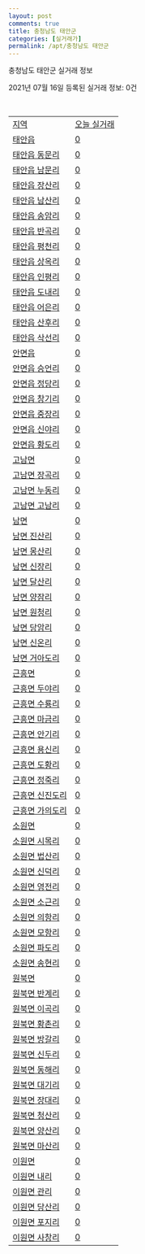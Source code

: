 ```yaml
---
layout: post
comments: true
title: 충청남도 태안군
categories: [실거래가]
permalink: /apt/충청남도 태안군
---
```


충청남도 태안군 실거래 정보

2021년 07월 16일 등록된 실거래 정보: 0건

<script type="text/javascript">
  google.charts.load('current', {'packages':['corechart']});
  google.charts.setOnLoadCallback(drawChart);

  function drawChart() {
    var data = google.visualization.arrayToDataTable([['거래일', '매매', '전월세', '전매'], ['20-07', 13, 8, 3], ['20-08', 38, 14, 2], ['20-09', 32, 9, 0], ['20-10', 41, 15, 0], ['20-11', 54, 7, 1], ['20-12', 46, 18, 0], ['21-01', 44, 24, 0], ['21-02', 50, 18, 0], ['21-03', 63, 16, 0], ['21-04', 54, 15, 0], ['21-05', 37, 12, 0], ['21-06', 31, 12, 0], ['21-07', 3, 2, 0]]);

    var options = {
      title: '최근 1년간 유형별 거래량 추이',
      legend: { position: 'bottom' }
    };

    var chart = new google.visualization.LineChart(document.getElementById('columnchart_material'));
    chart.draw(data, (options));
  }
</script>

<div id="columnchart_material" style="width: 95%; margin-left: -35px"></div>
<br>
<table class="sortable">
  <tr>
    <td><a href="#">지역</a></td>
    <td><a href="#">오늘 실거래</a></td>
  </tr>

  
  <tr class="item">
    <td><a href="충청남도 태안군 태안읍">태안읍</a></td>
    <td><a href="충청남도 태안군 태안읍">0</a></td>
  </tr>
    

  <tr class="item">
    <td><a href="충청남도 태안군 태안읍 동문리">태안읍 동문리</a></td>
    <td><a href="충청남도 태안군 태안읍 동문리">0</a></td>
  </tr>
    

  <tr class="item">
    <td><a href="충청남도 태안군 태안읍 남문리">태안읍 남문리</a></td>
    <td><a href="충청남도 태안군 태안읍 남문리">0</a></td>
  </tr>
    

  <tr class="item">
    <td><a href="충청남도 태안군 태안읍 장산리">태안읍 장산리</a></td>
    <td><a href="충청남도 태안군 태안읍 장산리">0</a></td>
  </tr>
    

  <tr class="item">
    <td><a href="충청남도 태안군 태안읍 남산리">태안읍 남산리</a></td>
    <td><a href="충청남도 태안군 태안읍 남산리">0</a></td>
  </tr>
    

  <tr class="item">
    <td><a href="충청남도 태안군 태안읍 송암리">태안읍 송암리</a></td>
    <td><a href="충청남도 태안군 태안읍 송암리">0</a></td>
  </tr>
    

  <tr class="item">
    <td><a href="충청남도 태안군 태안읍 반곡리">태안읍 반곡리</a></td>
    <td><a href="충청남도 태안군 태안읍 반곡리">0</a></td>
  </tr>
    

  <tr class="item">
    <td><a href="충청남도 태안군 태안읍 평천리">태안읍 평천리</a></td>
    <td><a href="충청남도 태안군 태안읍 평천리">0</a></td>
  </tr>
    

  <tr class="item">
    <td><a href="충청남도 태안군 태안읍 상옥리">태안읍 상옥리</a></td>
    <td><a href="충청남도 태안군 태안읍 상옥리">0</a></td>
  </tr>
    

  <tr class="item">
    <td><a href="충청남도 태안군 태안읍 인평리">태안읍 인평리</a></td>
    <td><a href="충청남도 태안군 태안읍 인평리">0</a></td>
  </tr>
    

  <tr class="item">
    <td><a href="충청남도 태안군 태안읍 도내리">태안읍 도내리</a></td>
    <td><a href="충청남도 태안군 태안읍 도내리">0</a></td>
  </tr>
    

  <tr class="item">
    <td><a href="충청남도 태안군 태안읍 어은리">태안읍 어은리</a></td>
    <td><a href="충청남도 태안군 태안읍 어은리">0</a></td>
  </tr>
    

  <tr class="item">
    <td><a href="충청남도 태안군 태안읍 산후리">태안읍 산후리</a></td>
    <td><a href="충청남도 태안군 태안읍 산후리">0</a></td>
  </tr>
    

  <tr class="item">
    <td><a href="충청남도 태안군 태안읍 삭선리">태안읍 삭선리</a></td>
    <td><a href="충청남도 태안군 태안읍 삭선리">0</a></td>
  </tr>
    

  <tr class="item">
    <td><a href="충청남도 태안군 안면읍">안면읍</a></td>
    <td><a href="충청남도 태안군 안면읍">0</a></td>
  </tr>
    

  <tr class="item">
    <td><a href="충청남도 태안군 안면읍 승언리">안면읍 승언리</a></td>
    <td><a href="충청남도 태안군 안면읍 승언리">0</a></td>
  </tr>
    

  <tr class="item">
    <td><a href="충청남도 태안군 안면읍 정당리">안면읍 정당리</a></td>
    <td><a href="충청남도 태안군 안면읍 정당리">0</a></td>
  </tr>
    

  <tr class="item">
    <td><a href="충청남도 태안군 안면읍 창기리">안면읍 창기리</a></td>
    <td><a href="충청남도 태안군 안면읍 창기리">0</a></td>
  </tr>
    

  <tr class="item">
    <td><a href="충청남도 태안군 안면읍 중장리">안면읍 중장리</a></td>
    <td><a href="충청남도 태안군 안면읍 중장리">0</a></td>
  </tr>
    

  <tr class="item">
    <td><a href="충청남도 태안군 안면읍 신야리">안면읍 신야리</a></td>
    <td><a href="충청남도 태안군 안면읍 신야리">0</a></td>
  </tr>
    

  <tr class="item">
    <td><a href="충청남도 태안군 안면읍 황도리">안면읍 황도리</a></td>
    <td><a href="충청남도 태안군 안면읍 황도리">0</a></td>
  </tr>
    

  <tr class="item">
    <td><a href="충청남도 태안군 고남면">고남면</a></td>
    <td><a href="충청남도 태안군 고남면">0</a></td>
  </tr>
    

  <tr class="item">
    <td><a href="충청남도 태안군 고남면 장곡리">고남면 장곡리</a></td>
    <td><a href="충청남도 태안군 고남면 장곡리">0</a></td>
  </tr>
    

  <tr class="item">
    <td><a href="충청남도 태안군 고남면 누동리">고남면 누동리</a></td>
    <td><a href="충청남도 태안군 고남면 누동리">0</a></td>
  </tr>
    

  <tr class="item">
    <td><a href="충청남도 태안군 고남면 고남리">고남면 고남리</a></td>
    <td><a href="충청남도 태안군 고남면 고남리">0</a></td>
  </tr>
    

  <tr class="item">
    <td><a href="충청남도 태안군 남면">남면</a></td>
    <td><a href="충청남도 태안군 남면">0</a></td>
  </tr>
    

  <tr class="item">
    <td><a href="충청남도 태안군 남면 진산리">남면 진산리</a></td>
    <td><a href="충청남도 태안군 남면 진산리">0</a></td>
  </tr>
    

  <tr class="item">
    <td><a href="충청남도 태안군 남면 몽산리">남면 몽산리</a></td>
    <td><a href="충청남도 태안군 남면 몽산리">0</a></td>
  </tr>
    

  <tr class="item">
    <td><a href="충청남도 태안군 남면 신장리">남면 신장리</a></td>
    <td><a href="충청남도 태안군 남면 신장리">0</a></td>
  </tr>
    

  <tr class="item">
    <td><a href="충청남도 태안군 남면 달산리">남면 달산리</a></td>
    <td><a href="충청남도 태안군 남면 달산리">0</a></td>
  </tr>
    

  <tr class="item">
    <td><a href="충청남도 태안군 남면 양잠리">남면 양잠리</a></td>
    <td><a href="충청남도 태안군 남면 양잠리">0</a></td>
  </tr>
    

  <tr class="item">
    <td><a href="충청남도 태안군 남면 원청리">남면 원청리</a></td>
    <td><a href="충청남도 태안군 남면 원청리">0</a></td>
  </tr>
    

  <tr class="item">
    <td><a href="충청남도 태안군 남면 당암리">남면 당암리</a></td>
    <td><a href="충청남도 태안군 남면 당암리">0</a></td>
  </tr>
    

  <tr class="item">
    <td><a href="충청남도 태안군 남면 신온리">남면 신온리</a></td>
    <td><a href="충청남도 태안군 남면 신온리">0</a></td>
  </tr>
    

  <tr class="item">
    <td><a href="충청남도 태안군 남면 거아도리">남면 거아도리</a></td>
    <td><a href="충청남도 태안군 남면 거아도리">0</a></td>
  </tr>
    

  <tr class="item">
    <td><a href="충청남도 태안군 근흥면">근흥면</a></td>
    <td><a href="충청남도 태안군 근흥면">0</a></td>
  </tr>
    

  <tr class="item">
    <td><a href="충청남도 태안군 근흥면 두야리">근흥면 두야리</a></td>
    <td><a href="충청남도 태안군 근흥면 두야리">0</a></td>
  </tr>
    

  <tr class="item">
    <td><a href="충청남도 태안군 근흥면 수룡리">근흥면 수룡리</a></td>
    <td><a href="충청남도 태안군 근흥면 수룡리">0</a></td>
  </tr>
    

  <tr class="item">
    <td><a href="충청남도 태안군 근흥면 마금리">근흥면 마금리</a></td>
    <td><a href="충청남도 태안군 근흥면 마금리">0</a></td>
  </tr>
    

  <tr class="item">
    <td><a href="충청남도 태안군 근흥면 안기리">근흥면 안기리</a></td>
    <td><a href="충청남도 태안군 근흥면 안기리">0</a></td>
  </tr>
    

  <tr class="item">
    <td><a href="충청남도 태안군 근흥면 용신리">근흥면 용신리</a></td>
    <td><a href="충청남도 태안군 근흥면 용신리">0</a></td>
  </tr>
    

  <tr class="item">
    <td><a href="충청남도 태안군 근흥면 도황리">근흥면 도황리</a></td>
    <td><a href="충청남도 태안군 근흥면 도황리">0</a></td>
  </tr>
    

  <tr class="item">
    <td><a href="충청남도 태안군 근흥면 정죽리">근흥면 정죽리</a></td>
    <td><a href="충청남도 태안군 근흥면 정죽리">0</a></td>
  </tr>
    

  <tr class="item">
    <td><a href="충청남도 태안군 근흥면 신진도리">근흥면 신진도리</a></td>
    <td><a href="충청남도 태안군 근흥면 신진도리">0</a></td>
  </tr>
    

  <tr class="item">
    <td><a href="충청남도 태안군 근흥면 가의도리">근흥면 가의도리</a></td>
    <td><a href="충청남도 태안군 근흥면 가의도리">0</a></td>
  </tr>
    

  <tr class="item">
    <td><a href="충청남도 태안군 소원면">소원면</a></td>
    <td><a href="충청남도 태안군 소원면">0</a></td>
  </tr>
    

  <tr class="item">
    <td><a href="충청남도 태안군 소원면 시목리">소원면 시목리</a></td>
    <td><a href="충청남도 태안군 소원면 시목리">0</a></td>
  </tr>
    

  <tr class="item">
    <td><a href="충청남도 태안군 소원면 법산리">소원면 법산리</a></td>
    <td><a href="충청남도 태안군 소원면 법산리">0</a></td>
  </tr>
    

  <tr class="item">
    <td><a href="충청남도 태안군 소원면 신덕리">소원면 신덕리</a></td>
    <td><a href="충청남도 태안군 소원면 신덕리">0</a></td>
  </tr>
    

  <tr class="item">
    <td><a href="충청남도 태안군 소원면 영전리">소원면 영전리</a></td>
    <td><a href="충청남도 태안군 소원면 영전리">0</a></td>
  </tr>
    

  <tr class="item">
    <td><a href="충청남도 태안군 소원면 소근리">소원면 소근리</a></td>
    <td><a href="충청남도 태안군 소원면 소근리">0</a></td>
  </tr>
    

  <tr class="item">
    <td><a href="충청남도 태안군 소원면 의항리">소원면 의항리</a></td>
    <td><a href="충청남도 태안군 소원면 의항리">0</a></td>
  </tr>
    

  <tr class="item">
    <td><a href="충청남도 태안군 소원면 모항리">소원면 모항리</a></td>
    <td><a href="충청남도 태안군 소원면 모항리">0</a></td>
  </tr>
    

  <tr class="item">
    <td><a href="충청남도 태안군 소원면 파도리">소원면 파도리</a></td>
    <td><a href="충청남도 태안군 소원면 파도리">0</a></td>
  </tr>
    

  <tr class="item">
    <td><a href="충청남도 태안군 소원면 송현리">소원면 송현리</a></td>
    <td><a href="충청남도 태안군 소원면 송현리">0</a></td>
  </tr>
    

  <tr class="item">
    <td><a href="충청남도 태안군 원북면">원북면</a></td>
    <td><a href="충청남도 태안군 원북면">0</a></td>
  </tr>
    

  <tr class="item">
    <td><a href="충청남도 태안군 원북면 반계리">원북면 반계리</a></td>
    <td><a href="충청남도 태안군 원북면 반계리">0</a></td>
  </tr>
    

  <tr class="item">
    <td><a href="충청남도 태안군 원북면 이곡리">원북면 이곡리</a></td>
    <td><a href="충청남도 태안군 원북면 이곡리">0</a></td>
  </tr>
    

  <tr class="item">
    <td><a href="충청남도 태안군 원북면 황촌리">원북면 황촌리</a></td>
    <td><a href="충청남도 태안군 원북면 황촌리">0</a></td>
  </tr>
    

  <tr class="item">
    <td><a href="충청남도 태안군 원북면 방갈리">원북면 방갈리</a></td>
    <td><a href="충청남도 태안군 원북면 방갈리">0</a></td>
  </tr>
    

  <tr class="item">
    <td><a href="충청남도 태안군 원북면 신두리">원북면 신두리</a></td>
    <td><a href="충청남도 태안군 원북면 신두리">0</a></td>
  </tr>
    

  <tr class="item">
    <td><a href="충청남도 태안군 원북면 동해리">원북면 동해리</a></td>
    <td><a href="충청남도 태안군 원북면 동해리">0</a></td>
  </tr>
    

  <tr class="item">
    <td><a href="충청남도 태안군 원북면 대기리">원북면 대기리</a></td>
    <td><a href="충청남도 태안군 원북면 대기리">0</a></td>
  </tr>
    

  <tr class="item">
    <td><a href="충청남도 태안군 원북면 장대리">원북면 장대리</a></td>
    <td><a href="충청남도 태안군 원북면 장대리">0</a></td>
  </tr>
    

  <tr class="item">
    <td><a href="충청남도 태안군 원북면 청산리">원북면 청산리</a></td>
    <td><a href="충청남도 태안군 원북면 청산리">0</a></td>
  </tr>
    

  <tr class="item">
    <td><a href="충청남도 태안군 원북면 양산리">원북면 양산리</a></td>
    <td><a href="충청남도 태안군 원북면 양산리">0</a></td>
  </tr>
    

  <tr class="item">
    <td><a href="충청남도 태안군 원북면 마산리">원북면 마산리</a></td>
    <td><a href="충청남도 태안군 원북면 마산리">0</a></td>
  </tr>
    

  <tr class="item">
    <td><a href="충청남도 태안군 이원면">이원면</a></td>
    <td><a href="충청남도 태안군 이원면">0</a></td>
  </tr>
    

  <tr class="item">
    <td><a href="충청남도 태안군 이원면 내리">이원면 내리</a></td>
    <td><a href="충청남도 태안군 이원면 내리">0</a></td>
  </tr>
    

  <tr class="item">
    <td><a href="충청남도 태안군 이원면 관리">이원면 관리</a></td>
    <td><a href="충청남도 태안군 이원면 관리">0</a></td>
  </tr>
    

  <tr class="item">
    <td><a href="충청남도 태안군 이원면 당산리">이원면 당산리</a></td>
    <td><a href="충청남도 태안군 이원면 당산리">0</a></td>
  </tr>
    

  <tr class="item">
    <td><a href="충청남도 태안군 이원면 포지리">이원면 포지리</a></td>
    <td><a href="충청남도 태안군 이원면 포지리">0</a></td>
  </tr>
    

  <tr class="item">
    <td><a href="충청남도 태안군 이원면 사창리">이원면 사창리</a></td>
    <td><a href="충청남도 태안군 이원면 사창리">0</a></td>
  </tr>
    


</table>


    